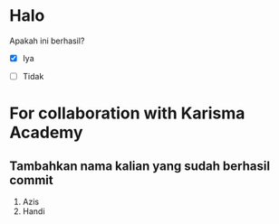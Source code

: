 # Halo

Apakah ini berhasil? <br>
- [x] Iya
- [ ] Tidak


# For collaboration with Karisma Academy

## Tambahkan nama kalian yang sudah berhasil commit
1. Azis <br>
2. Handi <br>